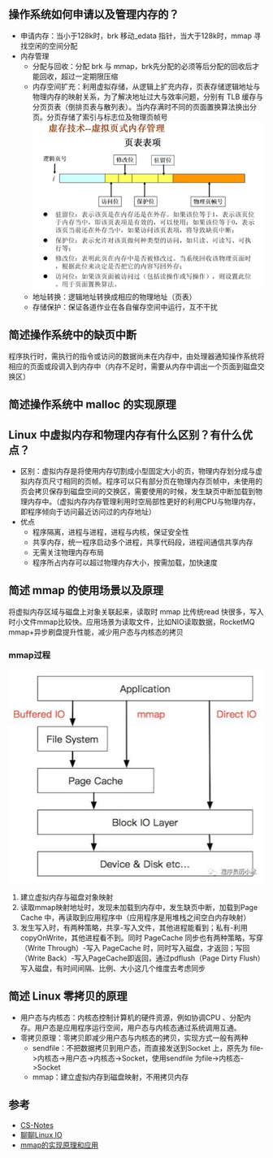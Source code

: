 ## 操作系统如何申请以及管理内存的？
- 申请内存：当小于128k时，brk 移动\_edata 指针，当大于128k时，mmap 寻找空闲的空间分配
- 内存管理
  - 分配与回收：分配 brk 与 mmap，brk先分配的必须等后分配的回收后才能回收，超过一定期限压缩
  - 内存空间扩充：利用虚拟存储，从逻辑上扩充内存，页表存储逻辑地址与物理内存的映射关系，为了解决地址过大与效率问题，分别有 TLB 缓存与分页页表（倒排页表与散列表）。当内存满时不同的页面置换算法换出分页。分页存储了索引与标志位及物理页帧号
  ![分页](分页.png)
  - 地址转换：逻辑地址转换成相应的物理地址（页表）
  - 存储保护：保证各道作业在各自催存空间中运行，互不干扰
## 简述操作系统中的缺页中断
程序执行时，需执行的指令或访问的数据尚未在内存中，由处理器通知操作系统将相应的页面或段调入到内存中（内存不足时，需要从内存中调出一个页面到磁盘交换区）
## 简述操作系统中 malloc 的实现原理

## Linux 中虚拟内存和物理内存有什么区别？有什么优点？
- 区别：虚拟内存是将使用内存切割成小型固定大小的页，物理内存划分成与虚拟内存页尺寸相同的页帧。程序可以只有部分页在物理内存页帧中，未使用的页会拷贝保存到磁盘空间的交换区，需要使用的时候，发生缺页中断加载到物理内存中。（虚拟内存内存管理利用时空局部性更好的利用CPU与物理内存，即程序倾向于访问最近访问过的内存地址）
- 优点
  - 程序隔离，进程与进程，进程与内核，保证安全性
  - 共享内存，统一程序启动多个进程，共享代码段，进程间通信共享内存
  - 无需关注物理内存布局
  - 程序所占内存可以超过物理内存大小，按需加载，加快速度
## 简述 mmap 的使用场景以及原理
将虚拟内存区域与磁盘上对象关联起来，读取时 mmap 比传统read 快很多，写入时小文件mmap比较快。应用场景为读取文件，比如NIO读取数据，RocketMQ mmap+异步刷盘提升性能，减少用户态与内核态的拷贝
### mmap过程
![IO访问](IO访问.jpeg)
1. 建立虚拟内存与磁盘对象映射
2. 读取mmap映射地址时，发现未加载到内存中，发生缺页中断，加载到Page Cache 中，再读取到应用程序中（应用程序是用堆栈之间空白内存映射）
3. 发生写入时，有两种策略，共享-写入文件，其他进程能看到；私有-利用 copyOnWrite，其他进程看不到。同时 PageCache 同步也有两种策略，写穿（Write Through）-写入 PageCache 时，同时写入磁盘，才返回；写回（Write Back）-写入PageCache即返回，通过pdflush（Page Dirty Flush）写入磁盘，有时间间隔、比例、大小这几个维度去考虑同步


## 简述 Linux 零拷贝的原理
- 用户态与内核态：内核态控制计算机的硬件资源，例如协调CPU 、分配内存。用户态是应用程序运行空间，用户态与内核态通过系统调用互通。
- 零拷贝原理：零拷贝即减少用户态与内核态的拷贝，实现方式一般有两种
  - sendfile：不把数据拷贝到用户态，而直接发送到Socket 上，原先为 file->内核态->用户态->内核态->Socket，使用sendfile 为file->内核态->Socket
  - mmap：建立虚拟内存到磁盘映射，不用拷贝内存

## 参考
- [CS-Notes](https://github.com/CyC2018/CS-Notes)
- [聊聊Linux IO](https://cloud.tencent.com/developer/article/1549926?from=information.detail.linux%20mmap%E4%BD%BF%E7%94%A8%E5%9C%BA%E6%99%AF)
- [mmap的实现原理和应用](http://www.360doc.com/content/20/0720/16/36242867_925580123.shtml)


